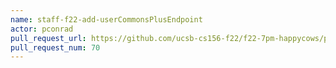 ```yaml
---
name: staff-f22-add-userCommonsPlusEndpoint
actor: pconrad
pull_request_url: https://github.com/ucsb-cs156-f22/f22-7pm-happycows/pull/70
pull_request_num: 70
---
```

